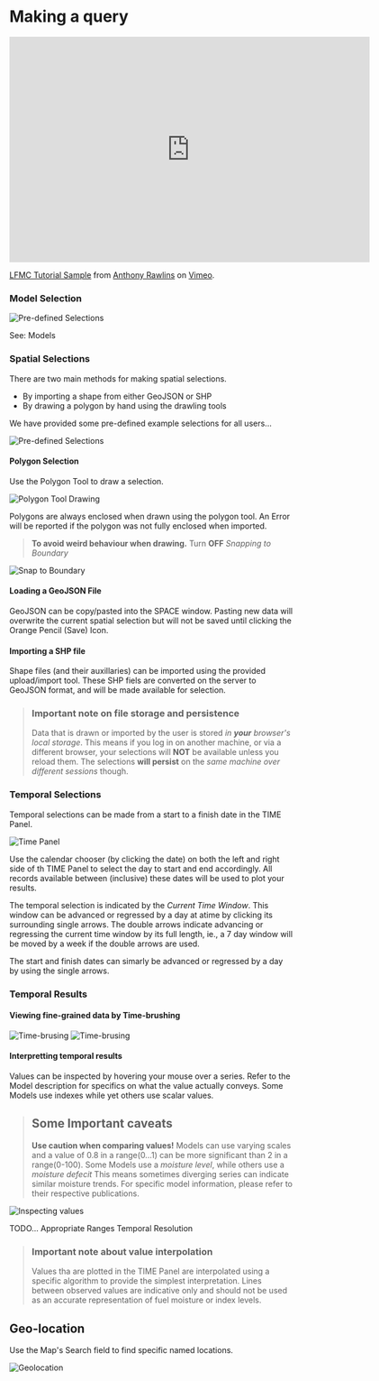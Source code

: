 # Making a query

<iframe src="https://player.vimeo.com/video/281608754" width="640" height="400" frameborder="0" webkitallowfullscreen mozallowfullscreen allowfullscreen></iframe>
<p><a href="https://vimeo.com/281608754">LFMC Tutorial Sample</a> from <a href="https://vimeo.com/user25751496">Anthony Rawlins</a> on <a href="https://vimeo.com">Vimeo</a>.</p>

### Model Selection

 ![Pre-defined Selections](images/models_selection.png)
 
 See: Models

### Spatial Selections

There are two main methods for making spatial selections.
   + By importing a shape from either GeoJSON or SHP
   + By drawing a polygon by hand using the drawling tools
 
 We have provided some pre-defined example selections for all users...
 
 ![Pre-defined Selections](images/make_spatial_selection_preselect.png)
 
#### Polygon Selection
Use the Polygon Tool to draw a selection.

![Polygon Tool Drawing](images/polygon_selection.png)

Polygons are always enclosed when drawn using the polygon tool. An Error will be reported if the polygon was not fully enclosed when imported.

> **To avoid weird behaviour when drawing.**
> Turn **OFF** *Snapping to Boundary*

![Snap to Boundary](images/snapping.png)

#### Loading a GeoJSON File
GeoJSON can be copy/pasted into the SPACE window. Pasting new data will overwrite the current spatial selection but will not be saved until clicking the Orange Pencil (Save) Icon.

#### Importing a SHP file
Shape files (and their auxillaries) can be imported using the provided upload/import tool. These SHP fiels are converted on the server to GeoJSON format, and will be made available for selection.

> ### Important note on file storage and persistence
> Data that is drawn or imported by the user is stored *in **your** browser's local storage*. This means if you log in on another machine, or via a different browser, your selections will **NOT** be available unless you reload them. The selections **will persist** on the *same machine over different sessions* though.

### Temporal Selections

Temporal selections can be made from a start to a finish date in the TIME Panel.

![Time Panel](images/time_panel.png)

Use the calendar chooser (by clicking the date) on both the left and right side of th TIME Panel to select the day to start and end accordingly.
All records available between (inclusive) these dates will be used to plot your results.

The temporal selection is indicated by the *Current Time Window*. This window can be advanced or regressed by a day at atime by clicking its surrounding single arrows. The double arrows indicate advancing or regressing the current time window by its full length, ie., a 7 day window will be moved by a week if the double arrows are used.

The start and finish dates can simarly be advanced or regressed by a day by using the single arrows.

### Temporal Results

#### Viewing fine-grained data by Time-brushing

![Time-brusing](images/time_brushing.png)
![Time-brusing](images/time_brushed.png)

#### Interpretting temporal results

Values can be inspected by hovering your mouse over a series. Refer to the Model description for specifics on what the value actually conveys. Some Models use indexes while yet others use scalar values.

> ## Some Important caveats
> **Use caution when comparing values!**
> Models can use varying scales and a value of 0.8 in a range(0...1) can be more significant than 2 in a range(0-100).
> Some Models use a *moisture level*, while others use a *moisture defecit* This means sometimes diverging series can indicate similar moisture trends. For specific model information, please refer to their respective publications.

![Inspecting values](images/inspecting_values.png)

TODO...
Appropriate Ranges
Temporal Resolution

> ### Important note about value interpolation
> Values tha are plotted in the TIME Panel are interpolated using a specific algorithm to provide the simplest interpretation. Lines between observed values are indicative only and should not be used as an accurate representation of fuel moisture or index levels.

## Geo-location
Use the Map's Search field to find specific named locations.

![Geolocation](images/geolocation.png)